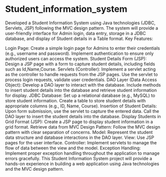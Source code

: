 # Student_information_system
Developed a Student Information System using Java technologies (JDBC, Servlets, JSP) following the MVC design pattern. The system will provide a user-friendly interface for Admin  login, data entry, storage in a JDBC database, and display of Student details in a Table format.
Key Features:

Login Page:
Create a simple login page for Admins to enter their credentials (e.g., username and password).
Implement authentication to ensure only authorized users can access the system.
Student Details Form (JSP):
Design a JSP page with a form to capture student details, including fields such as Id,Name,Course.
Servlets (Controller):
Implement a servlet acting as the controller to handle requests from the JSP pages.
Use the servlet to process login requests, validate user credentials.
DAO Layer (Data Access Object):
Develop a DAO layer to interact with the database.
Include methods to insert student details into the database and retrieve student information for display.
JDBC Database:
Set up a relational database (e.g., MySQL) to store student information.
Create a table to store student details with appropriate columns (e.g., ID, Name, Course).
Insertion of Student Details:
Upon form submission, use the servlet to capture the entered data.
Call the DAO layer to insert the student details into the database.
Display Students in Grid Format (JSP):
Create a JSP page to display student information in a grid format.
Retrieve data from
MVC Design Pattern:
Follow the MVC design pattern with clear separation of concerns.
Model: Represent the student data structure and database interactions in the DAO layer.
View: Use JSP pages for the user interface.
Controller: Implement servlets to manage the flow of data between the view and the model.
Exception Handling:
Implement proper exception handling throughout the application to manage errors gracefully.
This Student Information System project will provide a hands-on experience in building a web application using Java technologies and the MVC design pattern. 

